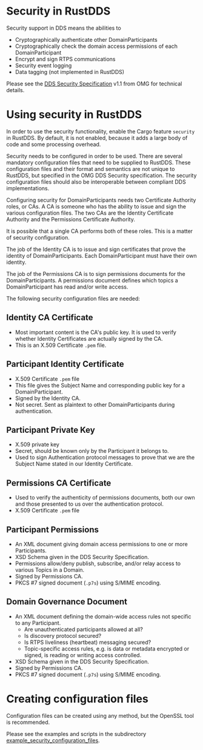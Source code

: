 # Security in RustDDS

Security support in DDS means the abilities to

* Cryptographically authenticate other DomainParticipants
* Cryptographically check the domain access permissions of each DomainParticipant
* Encrypt and sign RTPS communications
* Security event logging
* Data tagging (not implemented in RustDDS)

Please see the [DDS Security Specification](https://www.omg.org/spec/DDS-SECURITY/1.1/About-DDS-SECURITY) v1.1 from OMG for technical details.

# Using security in RustDDS

In order to use the security functionality, enable the Cargo feature `security` in RustDDS. By default, it is not enabled, because it adds a large body of code and some processing overhead.

Security needs to be configured in order to be used. There are several mandatory configuration files that need to be supplied to RustDDS. These configuration files and their format and semantics are not unique to RustDDS, but specified in the OMG DDS Security specification. The security configuration files should also be interoperable between compliant DDS implementations.

Configuring security for DomainParticipants needs two Certificate Authority roles, or CAs. A CA is someone who has the ability to issue and sign the various configuration files. The two CAs are the Identity Certificate Authority and the Permissions Certificate Authority. 

It is possible that a single CA performs both of these roles. This is a matter of security configuration.

The job of the Identity CA is to issue and sign certificates that prove the identity of DomainParticipants. Each DomainParticipant must have their own identity.

The job of the Permissions CA is to sign permissions documents for the DomainParticipants. A permissions document defines which topics a DomainParticipant has read and/or write access.

The following security configuration files are needed:

## Identity CA Certificate

* Most important content is the CA's public key. It is used to verify whether Identity Certificates are actually signed by the CA.
* This is an X.509 Certificate `.pem` file.

## Participant Identity Certificate

* X.509 Certificate `.pem` file
* This file gives the Subject Name and corresponding public key for a DomainParticipant.
* Signed by the Identity CA.
* Not secret. Sent as plaintext to other DomainParticipants during authentication.

## Participant Private Key

* X.509 private key
* Secret, should be known only by the Participant it belongs to.
* Used to sign Authentication protocol messages to prove that we are the Subject Name stated in our Identity Certificate.

## Permissions CA Certificate

* Used to verify the authenticity of permissions documents, both our own and those presented to us over the authentication protocol.
* X.509 Certificate `.pem` file

## Participant Permissions

* An XML document giving domain access permissions to one or more Participants.
* XSD Schema given in the DDS Security Specification.
* Permissions allow/deny publish, subscribe, and/or relay access to various Topics in a Domain.
* Signed by Permissions CA.
* PKCS #7 signed document (`.p7s`) using S/MIME encoding.

## Domain Governance Document

* An XML document defining the domain-wide access rules not specific to any Participant.
  * Are unauthenticated participants allowed at all?
  * Is discovery protocol secured?
  * Is RTPS liveliness (heartbeat) messaging secured?
  * Topic-specific access rules, e.g. is data or metadata encrypted or signed, is reading or writing access controlled.
* XSD Schema given in the DDS Security Specification.
* Signed by Permissions CA.
* PKCS #7 signed document (`.p7s`) using S/MIME encoding.

# Creating configuration files

Configuration files can be created using any method, but the OpenSSL tool is recommended.

Please see the examples and scripts in the subdirectory [example_security_configuration_files](examples/security_configuration_files).
